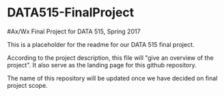 # DATA515-FinalProject
#Ax/Wx
Final Project for DATA 515, Spring 2017

This is a placeholder for the readme for our DATA 515 final project.

According to the project description, this file will "give an overview of the project". It also serve as the landing page for this github repository. 

The name of this repository will be updated once we have decided on final project scope.
